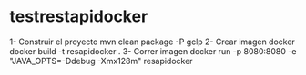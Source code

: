 # testrestapidocker

1- Construir el proyecto
    mvn clean package -P gclp
2- Crear imagen docker
  docker build -t resapidocker .
3- Correr imagen
  docker run -p 8080:8080 -e "JAVA_OPTS=-Ddebug -Xmx128m" resapidocker
